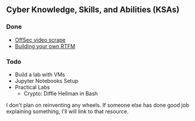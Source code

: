 


## Cyber Knowledge, Skills, and Abilities (KSAs)


### Done
 - [OffSec video scrape](https://huskycougar.github.io/CyberKSAs/OffSec_Video_TimeStamps)
 - [Building your own RTFM](https://huskycougar.github.io/CyberKSAs/Build_Your_RTFM)

### Todo
- Build a lab with VMs
- Jupyter Notebooks Setup
- Practical Labs
    - Crypto: Diffie Hellman in Bash

I don't plan on reinventing any wheels. If someone else has done good job explaining something, I'll will link to that resource.

